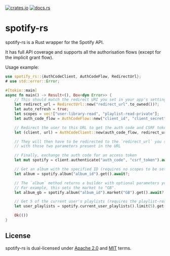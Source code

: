 [![crates.io](https://img.shields.io/crates/v/spotify-rs)](https://crates.io/crates/spotify-rs)
[![docs.rs](https://img.shields.io/docsrs/spotify-rs)](https://docs.rs/spotify-rs)

# spotify-rs
spotify-rs is a Rust wrapper for the Spotify API.

It has full API coverage and supports all the authorisation flows (except for the implicit grant flow).

Usage example:
```rust
use spotify_rs::{AuthCodeClient, AuthCodeFlow, RedirectUrl};
# use std::error::Error;

#[tokio::main]
async fn main() -> Result<(), Box<dyn Error>> {
    // This should match the redirect URI you set in your app's settings
    let redirect_url = RedirectUrl::new("redirect_url".to_owned())?;
    let auto_refresh = true;
    let scopes = vec!["user-library-read", "playlist-read-private"];
    let auth_code_flow = AuthCodeFlow::new("client_id", "client_secret", scopes);

    // Redirect the user to this URL to get the auth code and CSRF token
    let (client, url) = AuthCodeClient::new(auth_code_flow, redirect_url, auto_refresh);

    // They will then have to be redirected to the `redirect_url` you specified,
    // with those two parameters present in the URL

    // Finally, exchange the auth code for an access token
    let mut spotify = client.authenticate("auth_code", "csrf_token").await?;

    // Get an album with the specified ID (requires no scopes to be set)
    let album = spotify.album("album_id").get().await?;

    // The `album` method returns a builder with optional parameters you can set
    // For example, this sets the market to "GB".
    let album_gb = spotify.album("album_id").market("GB").get().await?;

    // Get 5 of the current user's playlists (requires the playlist-read-private scope)
    let user_playlists = spotify.current_user_playlists().limit(5).get().await?;

    Ok(())
}
```

## License
spotify-rs is dual-licensed under [Apache 2.0](https://github.com/Bogpan/spotify-rs/blob/main/LICENSE-APACHE) and [MIT](https://github.com/Bogpan/spotify-rs/blob/main/LICENSE-MIT) terms.

